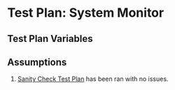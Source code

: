 # Test Plan: System Monitor
## Test Plan Variables


## Assumptions
1. [Sanity Check Test Plan](https://github.com/fastrobotics/eros/wiki/TestPlan-SanityCheck) has been ran with no issues.

